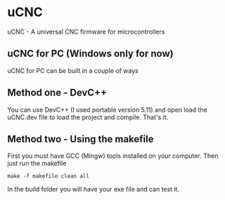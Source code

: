 # uCNC
uCNC - A universal CNC firmware for microcontrollers

## uCNC for PC (Windows only for now)
uCNC for PC can be built in a couple of ways

## Method one - DevC++
You can use DevC++ (I used portable version 5.11) and open load the uCNC.dev file to load the project and compile. That's it.

## Method two - Using the makefile
First you must have GCC (Mingw) tools installed on your computer.
Then just run the makefile
```
make -f makefile clean all
```

In the build folder you will have your exe file and can test it.
